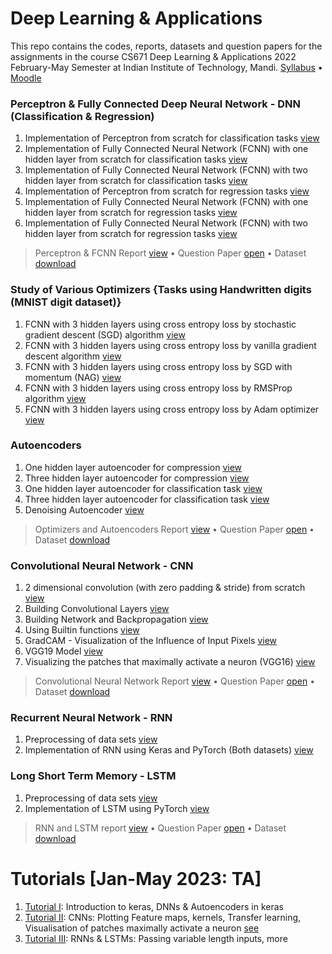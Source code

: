 # Deep Learning & Applications
This repo contains the codes, reports, datasets and question papers for the assignments in the course CS671 Deep Learning & Applications 2022 February-May Semester at Indian Institute of Technology, Mandi. [Syllabus](https://github.com/its-rajesh/Deep-Learning/blob/main/Syllabus.pdf) • [Moodle](https://students.iitmandi.ac.in/moodle/course/view.php?id=2697)

### Perceptron & Fully Connected Deep Neural Network - DNN (Classification & Regression)

1) Implementation of Perceptron from scratch for classification tasks [view](https://github.com/its-rajesh/Deep-Learning/tree/main/Perceptron%20Classification)
2) Implementation of Fully Connected Neural Network (FCNN) with one hidden layer from scratch for classification tasks [view](https://github.com/Rajesh-Smartino/Deep-Learning/tree/main/FCNN%20Classification)
3) Implementation of Fully Connected Neural Network (FCNN) with two hidden layer from scratch for classification tasks [view](https://github.com/Rajesh-Smartino/Deep-Learning/tree/main/FCNN%20Classification)
4) Implementation of Perceptron from scratch for regression tasks [view](https://github.com/Rajesh-Smartino/Deep-Learning/tree/main/Perceptron%20Regression)
5) Implementation of Fully Connected Neural Network (FCNN) with one hidden layer from scratch for regression tasks [view](https://github.com/Rajesh-Smartino/Deep-Learning/tree/main/FCNN%20Regression)
6) Implementation of Fully Connected Neural Network (FCNN) with two hidden layer from scratch for regression tasks [view](https://github.com/Rajesh-Smartino/Deep-Learning/tree/main/FCNN%20Regression)

> Perceptron & FCNN Report [view](https://github.com/Rajesh-Smartino/Deep-Learning/blob/main/Report.pdf) • 
> Question Paper [open](https://github.com/its-rajesh/Deep-Learning/blob/main/Questions/PerceptronFCNN.pdf)  • 
> Dataset [download](https://github.com/its-rajesh/Deep-Learning/blob/main/DataSets/Perceptron%20%26%20FCNN.zip)

### Study of Various Optimizers {Tasks using Handwritten digits (MNIST digit dataset)}

1) FCNN with 3 hidden layers using cross entropy loss by stochastic gradient descent (SGD) algorithm [view](https://github.com/Rajesh-Smartino/Deep-Learning/blob/main/Optimizers/optimizers.ipynb)
2) FCNN with 3 hidden layers using cross entropy loss by vanilla gradient descent algorithm [view](https://github.com/Rajesh-Smartino/Deep-Learning/blob/main/Optimizers/optimizers.ipynb)
3) FCNN with 3 hidden layers using cross entropy loss by SGD with momentum (NAG) [view](https://github.com/Rajesh-Smartino/Deep-Learning/blob/main/Optimizers/optimizers.ipynb)
4) FCNN with 3 hidden layers using cross entropy loss by RMSProp algorithm [view](https://github.com/Rajesh-Smartino/Deep-Learning/blob/main/Optimizers/optimizers.ipynb)
5) FCNN with 3 hidden layers using cross entropy loss by Adam optimizer [view](https://github.com/Rajesh-Smartino/Deep-Learning/blob/main/Optimizers/optimizers.ipynb)

### Autoencoders

1) One hidden layer autoencoder for compression [view](https://github.com/Rajesh-Smartino/Deep-Learning/blob/main/Autoencoder/SingleHiddenLayer.ipynb)
2) Three hidden layer autoencoder for compression [view](https://github.com/Rajesh-Smartino/Deep-Learning/blob/main/Autoencoder/SingleHiddenLayer.ipynb)
3) One hidden layer autoencoder for classification task [view](https://github.com/Rajesh-Smartino/Deep-Learning/blob/main/Autoencoder/SingleHiddenLayer.ipynb)
4) Three hidden layer autoencoder for classification task [view](https://github.com/Rajesh-Smartino/Deep-Learning/blob/main/Autoencoder/SingleHiddenLayer.ipynb)
5) Denoising Autoencoder [view](https://github.com/Rajesh-Smartino/Deep-Learning/blob/main/Autoencoder/DenoisngAutoencoder.ipynb)

> Optimizers and Autoencoders Report [view](https://github.com/Rajesh-Smartino/Deep-Learning/blob/main/Report2.pdf) • 
> Question Paper [open](https://github.com/its-rajesh/Deep-Learning/blob/main/Questions/Optimizers.pdf) • 
> Dataset [download](https://github.com/its-rajesh/Deep-Learning/blob/main/DataSets/Optimizers.zip)

### Convolutional Neural Network - CNN

1) 2 dimensional convolution (with zero padding & stride) from scratch [view](https://github.com/Rajesh-Smartino/Deep-Learning/blob/main/CNN%20from%20Scratch/Convolution.ipynb)
2) Building Convolutional Layers [view](https://github.com/its-rajesh/Deep-Learning/blob/main/CNN%20from%20Scratch/ConvolutionalLayer.ipynb)
3) Building Network and Backpropagation [view](https://github.com/its-rajesh/Deep-Learning/blob/main/CNN%20from%20Scratch/ForwardBackProp.ipynb)
4) Using Builtin functions [view](https://github.com/its-rajesh/Deep-Learning/blob/main/CNN%20from%20Scratch/CNNKeras.ipynb)
5) GradCAM - Visualization of the Influence of Input Pixels [view](https://github.com/its-rajesh/Deep-Learning/blob/main/CNN%20from%20Scratch/GradCAM.ipynb)
6) VGG19 Model [view](https://github.com/its-rajesh/Deep-Learning/blob/main/CNN%20from%20Scratch/VGG19.ipynb)
7) Visualizing the patches that maximally activate a neuron (VGG16) [view](https://github.com/its-rajesh/Deep-Learning/blob/main/CNN%20from%20Scratch/VisualizingPatches.ipynb)

> Convolutional Neural Network Report [view](https://github.com/its-rajesh/Deep-Learning/blob/main/Report3.pdf) • 
> Question Paper [open](https://github.com/its-rajesh/Deep-Learning/blob/main/Questions/CNN.pdf) • 
> Dataset [download](https://github.com/its-rajesh/Deep-Learning/blob/main/DataSets/CNN.zip)

### Recurrent Neural Network - RNN

1. Preprocessing of data sets [view](https://github.com/its-rajesh/Deep-Learning/blob/main/LSTM/Preprocessing.ipynb)
2. Implementation of RNN using Keras and PyTorch (Both datasets) [view](https://github.com/its-rajesh/Deep-Learning/blob/main/RNN/RNNUpdated.ipynb)

### Long Short Term Memory - LSTM 

1. Preprocessing of data sets [view](https://github.com/its-rajesh/Deep-Learning/blob/main/LSTM/Preprocessing.ipynb)
2. Implementation of LSTM using PyTorch [view](https://github.com/its-rajesh/Deep-Learning/blob/main/LSTM/LSTM.ipynb)

> RNN and LSTM report [view](https://github.com/its-rajesh/Deep-Learning/blob/main/Report4.pdf) • 
> Question Paper [open](https://github.com/its-rajesh/Deep-Learning/blob/main/Questions/RNNLSTM.pdf) • 
> Dataset [download](https://github.com/its-rajesh/Deep-Learning/blob/main/DataSets/RNN%20%26%20LSTM.zip)

# Tutorials [Jan-May 2023: TA]

1. [Tutorial I](): Introduction to keras, DNNs & Autoencoders in keras
2. [Tutorial II](): CNNs: Plotting Feature maps, kernels, Transfer learning, Visualisation of patches maximally activate a neuron [see]()
3. [Tutorial III](): RNNs & LSTMs: Passing variable length inputs, more
